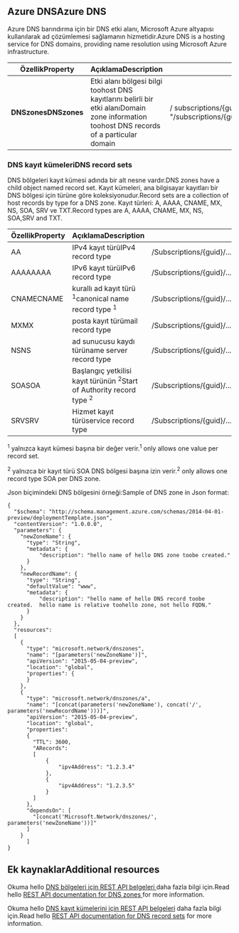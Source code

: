 ## <a name="azure-dns"></a><span data-ttu-id="4ff69-101">Azure DNS</span><span class="sxs-lookup"><span data-stu-id="4ff69-101">Azure DNS</span></span>
<span data-ttu-id="4ff69-102">Azure DNS barındırma için bir DNS etki alanı, Microsoft Azure altyapısı kullanılarak ad çözümlemesi sağlamanın hizmetidir.</span><span class="sxs-lookup"><span data-stu-id="4ff69-102">Azure DNS is a hosting service for DNS domains, providing name resolution using Microsoft Azure infrastructure.</span></span>

| <span data-ttu-id="4ff69-103">Özellik</span><span class="sxs-lookup"><span data-stu-id="4ff69-103">Property</span></span> | <span data-ttu-id="4ff69-104">Açıklama</span><span class="sxs-lookup"><span data-stu-id="4ff69-104">Description</span></span> | <span data-ttu-id="4ff69-105">Örnek değer</span><span class="sxs-lookup"><span data-stu-id="4ff69-105">Sample Value</span></span> |
| --- | --- | --- |
| <span data-ttu-id="4ff69-106">**DNSzones**</span><span class="sxs-lookup"><span data-stu-id="4ff69-106">**DNSzones**</span></span> |<span data-ttu-id="4ff69-107">Etki alanı bölgesi bilgi toohost DNS kayıtlarını belirli bir etki alanı</span><span class="sxs-lookup"><span data-stu-id="4ff69-107">Domain zone information toohost DNS records of a particular domain</span></span> |<span data-ttu-id="4ff69-108">/ subscriptions/{guid}/.../providers/Microsoft.Network/dnszones/contoso.com "</span><span class="sxs-lookup"><span data-stu-id="4ff69-108">/subscriptions/{guid}/.../providers/Microsoft.Network/dnszones/contoso.com"</span></span> |

### <a name="dns-record-sets"></a><span data-ttu-id="4ff69-109">DNS kayıt kümeleri</span><span class="sxs-lookup"><span data-stu-id="4ff69-109">DNS record sets</span></span>
<span data-ttu-id="4ff69-110">DNS bölgeleri kayıt kümesi adında bir alt nesne vardır.</span><span class="sxs-lookup"><span data-stu-id="4ff69-110">DNS zones have a child object named record set.</span></span> <span data-ttu-id="4ff69-111">Kayıt kümeleri, ana bilgisayar kayıtları bir DNS bölgesi için türüne göre koleksiyonudur.</span><span class="sxs-lookup"><span data-stu-id="4ff69-111">Record sets are a collection of host records by type for a DNS zone.</span></span> <span data-ttu-id="4ff69-112">Kayıt türleri: A, AAAA, CNAME, MX, NS, SOA, SRV ve TXT.</span><span class="sxs-lookup"><span data-stu-id="4ff69-112">Record types are A, AAAA, CNAME, MX, NS, SOA,SRV and TXT.</span></span>

| <span data-ttu-id="4ff69-113">Özellik</span><span class="sxs-lookup"><span data-stu-id="4ff69-113">Property</span></span> | <span data-ttu-id="4ff69-114">Açıklama</span><span class="sxs-lookup"><span data-stu-id="4ff69-114">Description</span></span> | <span data-ttu-id="4ff69-115">Örnek değer</span><span class="sxs-lookup"><span data-stu-id="4ff69-115">Sample value</span></span> |
| --- | --- | --- |
| <span data-ttu-id="4ff69-116">A</span><span class="sxs-lookup"><span data-stu-id="4ff69-116">A</span></span> |<span data-ttu-id="4ff69-117">IPv4 kayıt türü</span><span class="sxs-lookup"><span data-stu-id="4ff69-117">IPv4 record type</span></span> |<span data-ttu-id="4ff69-118">/Subscriptions/{guid}/.../providers/Microsoft.Network/dnszones/contoso.com/A/www</span><span class="sxs-lookup"><span data-stu-id="4ff69-118">/subscriptions/{guid}/.../providers/Microsoft.Network/dnszones/contoso.com/A/www</span></span> |
| <span data-ttu-id="4ff69-119">AAAA</span><span class="sxs-lookup"><span data-stu-id="4ff69-119">AAAA</span></span> |<span data-ttu-id="4ff69-120">IPv6 kayıt türü</span><span class="sxs-lookup"><span data-stu-id="4ff69-120">IPv6 record type</span></span> |<span data-ttu-id="4ff69-121">/Subscriptions/{guid}/.../providers/Microsoft.Network/dnszones/contoso.com/AAAA/hostrecord</span><span class="sxs-lookup"><span data-stu-id="4ff69-121">/subscriptions/{guid}/.../providers/Microsoft.Network/dnszones/contoso.com/AAAA/hostrecord</span></span> |
| <span data-ttu-id="4ff69-122">CNAME</span><span class="sxs-lookup"><span data-stu-id="4ff69-122">CNAME</span></span> |<span data-ttu-id="4ff69-123">kurallı ad kayıt türü <sup>1</sup></span><span class="sxs-lookup"><span data-stu-id="4ff69-123">canonical name record type <sup>1</sup></span></span> |<span data-ttu-id="4ff69-124">/Subscriptions/{guid}/.../providers/Microsoft.Network/dnszones/contoso.com/CNAME/www</span><span class="sxs-lookup"><span data-stu-id="4ff69-124">/subscriptions/{guid}/.../providers/Microsoft.Network/dnszones/contoso.com/CNAME/www</span></span> |
| <span data-ttu-id="4ff69-125">MX</span><span class="sxs-lookup"><span data-stu-id="4ff69-125">MX</span></span> |<span data-ttu-id="4ff69-126">posta kayıt türü</span><span class="sxs-lookup"><span data-stu-id="4ff69-126">mail record type</span></span> |<span data-ttu-id="4ff69-127">/Subscriptions/{guid}/.../providers/Microsoft.Network/dnszones/contoso.com/MX/Mail</span><span class="sxs-lookup"><span data-stu-id="4ff69-127">/subscriptions/{guid}/.../providers/Microsoft.Network/dnszones/contoso.com/MX/mail</span></span> |
| <span data-ttu-id="4ff69-128">NS</span><span class="sxs-lookup"><span data-stu-id="4ff69-128">NS</span></span> |<span data-ttu-id="4ff69-129">ad sunucusu kaydı türü</span><span class="sxs-lookup"><span data-stu-id="4ff69-129">name server record type</span></span> |<span data-ttu-id="4ff69-130">/Subscriptions/{guid}/.../providers/Microsoft.Network/dnszones/contoso.com/NS/</span><span class="sxs-lookup"><span data-stu-id="4ff69-130">/subscriptions/{guid}/.../providers/Microsoft.Network/dnszones/contoso.com/NS/</span></span> |
| <span data-ttu-id="4ff69-131">SOA</span><span class="sxs-lookup"><span data-stu-id="4ff69-131">SOA</span></span> |<span data-ttu-id="4ff69-132">Başlangıç yetkilisi kayıt türünün <sup>2</sup></span><span class="sxs-lookup"><span data-stu-id="4ff69-132">Start of Authority record type <sup>2</sup></span></span> |<span data-ttu-id="4ff69-133">/Subscriptions/{guid}/.../providers/Microsoft.Network/dnszones/contoso.com/SOA</span><span class="sxs-lookup"><span data-stu-id="4ff69-133">/subscriptions/{guid}/.../providers/Microsoft.Network/dnszones/contoso.com/SOA</span></span> |
| <span data-ttu-id="4ff69-134">SRV</span><span class="sxs-lookup"><span data-stu-id="4ff69-134">SRV</span></span> |<span data-ttu-id="4ff69-135">Hizmet kayıt türü</span><span class="sxs-lookup"><span data-stu-id="4ff69-135">service record type</span></span> |<span data-ttu-id="4ff69-136">/Subscriptions/{guid}/.../providers/Microsoft.Network/dnszones/contoso.com/SRV</span><span class="sxs-lookup"><span data-stu-id="4ff69-136">/subscriptions/{guid}/.../providers/Microsoft.Network/dnszones/contoso.com/SRV</span></span> |

<span data-ttu-id="4ff69-137"><sup>1</sup> yalnızca kayıt kümesi başına bir değer verir.</span><span class="sxs-lookup"><span data-stu-id="4ff69-137"><sup>1</sup> only allows one value per record set.</span></span>

<span data-ttu-id="4ff69-138"><sup>2</sup> yalnızca bir kayıt türü SOA DNS bölgesi başına izin verir.</span><span class="sxs-lookup"><span data-stu-id="4ff69-138"><sup>2</sup> only allows one record type SOA per DNS zone.</span></span> 

<span data-ttu-id="4ff69-139">Json biçimindeki DNS bölgesini örneği:</span><span class="sxs-lookup"><span data-stu-id="4ff69-139">Sample of DNS zone in Json format:</span></span>

    {
      "$schema": "http://schema.management.azure.com/schemas/2014-04-01-preview/deploymentTemplate.json",
      "contentVersion": "1.0.0.0",
      "parameters": {
        "newZoneName": {
          "type": "String",
          "metadata": {
              "description": "hello name of hello DNS zone toobe created."
          }
        },
        "newRecordName": {
          "type": "String",
          "defaultValue": "www",
          "metadata": {
              "description": "hello name of hello DNS record toobe created.  hello name is relative toohello zone, not hello FQDN."
          }
        }
      },
      "resources": 
      [
        {
          "type": "microsoft.network/dnszones",
          "name": "[parameters('newZoneName')]",
          "apiVersion": "2015-05-04-preview",
          "location": "global",
          "properties": {
          }
        },
        {
          "type": "microsoft.network/dnszones/a",
          "name": "[concat(parameters('newZoneName'), concat('/', parameters('newRecordName')))]",
          "apiVersion": "2015-05-04-preview",
          "location": "global",
          "properties": 
          {
            "TTL": 3600,
            "ARecords": 
            [
                {
                    "ipv4Address": "1.2.3.4"
                },
                {
                    "ipv4Address": "1.2.3.5"
                }
            ]
          },
          "dependsOn": [
            "[concat('Microsoft.Network/dnszones/', parameters('newZoneName'))]"
          ]
        }
          ]
    }

## <a name="additional-resources"></a><span data-ttu-id="4ff69-140">Ek kaynaklar</span><span class="sxs-lookup"><span data-stu-id="4ff69-140">Additional resources</span></span>
<span data-ttu-id="4ff69-141">Okuma hello [DNS bölgeleri için REST API belgeleri ](https://msdn.microsoft.com/library/azure/mt130626.aspx) daha fazla bilgi için.</span><span class="sxs-lookup"><span data-stu-id="4ff69-141">Read hello [REST API documentation for DNS zones ](https://msdn.microsoft.com/library/azure/mt130626.aspx) for more information.</span></span>

<span data-ttu-id="4ff69-142">Okuma hello [DNS kayıt kümelerini için REST API belgeleri](https://msdn.microsoft.com/library/azure/mt130627.aspx) daha fazla bilgi için.</span><span class="sxs-lookup"><span data-stu-id="4ff69-142">Read hello [REST API documentation for DNS record sets](https://msdn.microsoft.com/library/azure/mt130627.aspx) for more information.</span></span>

